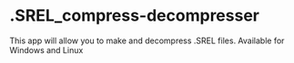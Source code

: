 # .SREL_compress-decompresser
This app will allow you to make and decompress .SREL files. Available for Windows and Linux
